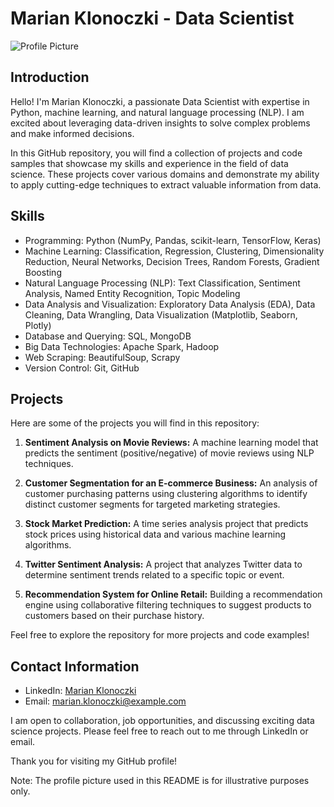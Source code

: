 # Marian Klonoczki - Data Scientist

![Profile Picture](profile_picture.jpg)

## Introduction
Hello! I'm Marian Klonoczki, a passionate Data Scientist with expertise in Python, machine learning, and natural language processing (NLP). I am excited about leveraging data-driven insights to solve complex problems and make informed decisions.

In this GitHub repository, you will find a collection of projects and code samples that showcase my skills and experience in the field of data science. These projects cover various domains and demonstrate my ability to apply cutting-edge techniques to extract valuable information from data.

## Skills
- Programming: Python (NumPy, Pandas, scikit-learn, TensorFlow, Keras)
- Machine Learning: Classification, Regression, Clustering, Dimensionality Reduction, Neural Networks, Decision Trees, Random Forests, Gradient Boosting
- Natural Language Processing (NLP): Text Classification, Sentiment Analysis, Named Entity Recognition, Topic Modeling
- Data Analysis and Visualization: Exploratory Data Analysis (EDA), Data Cleaning, Data Wrangling, Data Visualization (Matplotlib, Seaborn, Plotly)
- Database and Querying: SQL, MongoDB
- Big Data Technologies: Apache Spark, Hadoop
- Web Scraping: BeautifulSoup, Scrapy
- Version Control: Git, GitHub

## Projects
Here are some of the projects you will find in this repository:

1. **Sentiment Analysis on Movie Reviews:** A machine learning model that predicts the sentiment (positive/negative) of movie reviews using NLP techniques.

2. **Customer Segmentation for an E-commerce Business:** An analysis of customer purchasing patterns using clustering algorithms to identify distinct customer segments for targeted marketing strategies.

3. **Stock Market Prediction:** A time series analysis project that predicts stock prices using historical data and various machine learning algorithms.

4. **Twitter Sentiment Analysis:** A project that analyzes Twitter data to determine sentiment trends related to a specific topic or event.

5. **Recommendation System for Online Retail:** Building a recommendation engine using collaborative filtering techniques to suggest products to customers based on their purchase history.

Feel free to explore the repository for more projects and code examples!

## Contact Information
- LinkedIn: [Marian Klonoczki](https://linkedin.com/in/marian-klonoczki-11a193154/)
- Email: [marian.klonoczki@example.com](mailto:marian.klonoczki@gmail.com)

I am open to collaboration, job opportunities, and discussing exciting data science projects. Please feel free to reach out to me through LinkedIn or email.

Thank you for visiting my GitHub profile!

Note: The profile picture used in this README is for illustrative purposes only.
